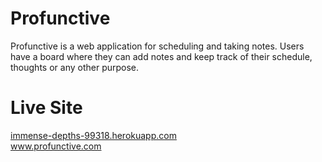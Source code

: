 # Profunctive
Profunctive is a web application for scheduling and taking notes. Users have a board where they can add notes and keep track of their schedule, thoughts or any other purpose.

# Live Site
<a href="immense-depths-99318.herokuapp.com">immense-depths-99318.herokuapp.com</a> <br>
www.profunctive.com
